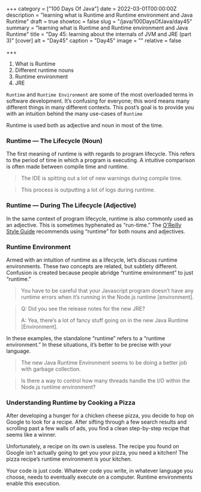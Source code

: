 +++
category = ["100 Days Of Java"]
date = 2022-03-01T00:00:00Z
description = "learning what is Runtime and Runtime environment and Java Runtime"
draft = true
showtoc = false
slug = "/java/100DaysOfJava/day45"
summary = "learning what is Runtime and Runtime environment and Java Runtime"
title = "Day 45: learning about the internals of JVM and JRE (part 3)"
[cover]
alt = "Day45"
caption = "Day45"
image = ""
relative = false

+++
1. What is Runtime
2. Different runtime nouns
3. Runtime environment
4. JRE

`Runtime` and `Runtime Environment` are some of the most overloaded terms in software development. It’s confusing for everyone; this word means many different things in many different contexts. This post’s goal is to provide you with an intuition behind the many use-cases of `Runtime`

Runtime is used both as adjective and noun in most of the time.

### **Runtime — The Lifecycle (Noun)**

The first meaning of runtime is with regards to program lifecycle. This refers to the period of time in which a program is executing. A intuitive comparison is often made between compile time and runtime.

> The IDE is spitting out a lot of new warnings during compile time.

> This process is outputting a lot of logs during runtime.

### **Runtime — During The Lifecycle (Adjective)**

In the same context of program lifecycle, runtime is also commonly used as an adjective. This is sometimes hyphenated as “run-time.” The [O’Reilly Style Guide](http://oreillymedia.github.io/production-resources/styleguide/#getting_started) recommends using “runtime” for both nouns and adjectives.

### **Runtime Environment**

Armed with an intuition of runtime as a lifecycle, let’s discuss runtime environments. These two concepts are related, but subtlety different. Confusion is created because people abridge “runtime environment” to just “runtime.”

> You have to be careful that your Javascript program doesn’t have any runtime errors when it’s running in the Node.js runtime \[environment\].

> Q: Did you see the release notes for the new JRE?
>
> A: Yea, there’s a lot of fancy stuff going on in the new Java Runtime \[Environment\].

In these examples, the standalone “runtime” refers to a “runtime environment.” In these situations, it’s better to be precise with your language.

> The new Java Runtime Environment seems to be doing a better job with garbage collection.

> Is there a way to control how many threads handle the I/O within the Node.js runtime environment?

### **Understanding Runtime by Cooking a Pizza**

After developing a hunger  for a chicken cheese pizza, you decide to hop on Google to look for a recipe. After sifting through a few search results and scrolling past a few walls of ads, you find a clean step-by-step recipe that seems like a winner.

Unfortunately, a recipe on its own is useless. The recipe you found on Google isn’t actually going to get you your pizza, you need a kitchen! The pizza recipe’s runtime environment is your kitchen.

Your code is just code. Whatever code you write, in whatever language you choose, needs to eventually execute on a computer. Runtime environments enable this execution.